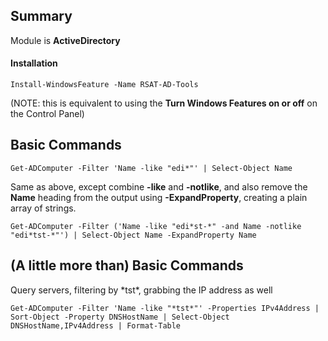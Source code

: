 ## Summary
Module is **ActiveDirectory**

#### Installation

    Install-WindowsFeature -Name RSAT-AD-Tools
(NOTE: this is equivalent to using the **Turn Windows Features on or off** on the Control Panel) 

## Basic Commands
    Get-ADComputer -Filter 'Name -like "edi*"' | Select-Object Name

Same as above, except combine **-like** and **-notlike**, and also remove the **Name** heading from the output using **-ExpandProperty**, creating a plain array of strings.

    Get-ADComputer -Filter ('Name -like "edi*st-*" -and Name -notlike "edi*tst-*"') | Select-Object Name -ExpandProperty Name

## (A little more than) Basic Commands

Query servers, filtering by \*tst\*, grabbing the IP address as well

    Get-ADComputer -Filter 'Name -like "*tst*"' -Properties IPv4Address | Sort-Object -Property DNSHostName | Select-Object DNSHostName,IPv4Address | Format-Table
